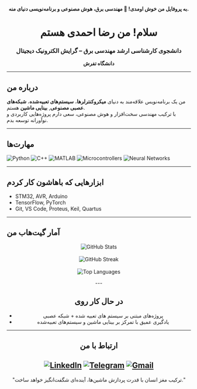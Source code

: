 <p align="center">
  <br/>
  <b>به پروفایل من خوش اومدی! 👋 مهندسی برق، هوش مصنوعی و برنامه‌نویسی دنیای منه.</b>
</p>
<div align="center">

# سلام! من رضا احمدی هستم  
### دانشجوی کارشناسی ارشد مهندسی برق – گرایش الکترونیک دیجیتال  
**دانشگاه تفرش**

</div>

---

## درباره من

من یک برنامه‌نویس علاقه‌مند به دنیای **میکروکنترلرها**، **سیستم‌های تعبیه‌شده**، **شبکه‌های عصبی مصنوعی**, **بینایی ماشین** هستم.  
با ترکیب مهندسی سخت‌افزار و هوش مصنوعی، سعی دارم پروژه‌هایی کاربردی و نوآورانه توسعه بدم.

---

## مهارت‌ها

![Python](https://img.shields.io/badge/Python-3776AB?style=for-the-badge&logo=python&logoColor=white)
![C++](https://img.shields.io/badge/C++-00599C?style=for-the-badge&logo=cplusplus&logoColor=white)
![MATLAB](https://img.shields.io/badge/MATLAB-0076A8?style=for-the-badge&logo=mathworks&logoColor=orange)
![Microcontrollers](https://img.shields.io/badge/Microcontrollers-Embedded-blue?style=for-the-badge)
![Neural Networks](https://img.shields.io/badge/Neural%20Networks-AI-purple?style=for-the-badge)

---

## ابزارهایی که باهاشون کار کردم

- STM32, AVR, Arduino  
- TensorFlow, PyTorch  
- Git, VS Code, Proteus, Keil, Quartus

---

## آمار گیت‌هاب من
<p align="center">


  <!-- آمار کلی -->
  <img src="https://github-readme-stats.vercel.app/api?username=Rezaar&show_icons=true&theme=tokyonight" alt="GitHub Stats" />
  <br/><br/>

  <!-- استریک -->
  <img src="https://github-readme-streak-stats.herokuapp.com/?user=Rezaar&theme=tokyonight" alt="GitHub Streak" />
  <br/><br/>

  <!-- زبان‌های پرتکرار -->
  <img src="https://github-readme-stats.vercel.app/api/top-langs/?username=Rezaar&layout=compact&theme=tokyonight" alt="Top Languages" />

</div>
<div align="center">
---

## در حال کار روی

- پروژه‌های مبتنی بر سیستم های تعبیه شده + شبکه عصبی
- یادگیری عمیق با تمرکز بر بینایی ماشین و سیستم‌های تعبیه‌شده

---

## ارتباط با من

[![LinkedIn](https://img.shields.io/badge/LinkedIn-blue?style=for-the-badge&logo=linkedin)](https://linkedin.com/in/reza-ahmadi-7b2413283)
[![Telegram](https://img.shields.io/badge/Telegram-2CA5E0?style=for-the-badge&logo=telegram)](https://t.me/Rezaar0077)
[![Gmail](https://img.shields.io/badge/Gmail-D14836?style=for-the-badge&logo=gmail)](mailto:reza.ar0077@gmail.com.com)
---

<div align="center">

"ترکیب مغز انسان با قدرت پردازش ماشین‌ها، آینده‌ای شگفت‌انگیز خواهد ساخت."


</div>
